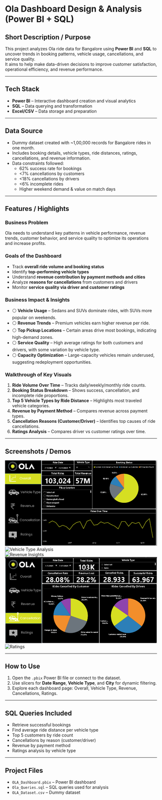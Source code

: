 #  Ola Dashboard Design & Analysis (Power BI + SQL)

## Short Description / Purpose
This project analyzes Ola ride data for Bangalore using **Power BI** and **SQL** to uncover trends in booking patterns, vehicle usage, cancellations, and service quality.  
It aims to help make data-driven decisions to improve customer satisfaction, operational efficiency, and revenue performance.

---

## Tech Stack
- **Power BI** – Interactive dashboard creation and visual analytics  
- **SQL** – Data querying and transformation  
- **Excel/CSV** – Data storage and preparation  

---

## Data Source
- Dummy dataset created with ~1,00,000 records for Bangalore rides in one month.  
- Includes booking details, vehicle types, ride distances, ratings, cancellations, and revenue information.  
- Data constraints followed:  
  - 62% success rate for bookings  
  - <7% cancellations by customers  
  - <18% cancellations by drivers  
  - <6% incomplete rides  
  - Higher weekend demand & value on match days  

---

## Features / Highlights

### **Business Problem**
Ola needs to understand key patterns in vehicle performance, revenue trends, customer behavior, and service quality to optimize its operations and increase profits.

### **Goals of the Dashboard**
- Track **overall ride volume and booking status**  
- Identify **top-performing vehicle types**  
- Understand **revenue contribution by payment methods and cities**  
- Analyze **reasons for cancellations** from customers and drivers  
- Monitor **service quality via driver and customer ratings**  

### **Business Impact & Insights**
- ⚪ **Vehicle Usage** – Sedans and SUVs dominate rides, with SUVs more popular on weekends.  
- ⚪ **Revenue Trends** – Premium vehicles earn higher revenue per ride.  
- ⚪ **Top Pickup Locations** – Certain areas drive most bookings, indicating high-demand zones.  
- ⚪ **Service Quality** – High average ratings for both customers and drivers, with some variation by vehicle type.  
- ⚪ **Capacity Optimization** – Large-capacity vehicles remain underused, suggesting redeployment opportunities.  

### **Walkthrough of Key Visuals**
1. **Ride Volume Over Time** – Tracks daily/weekly/monthly ride counts.  
2. **Booking Status Breakdown** – Shows success, cancellation, and incomplete ride proportions.  
3. **Top 5 Vehicle Types by Ride Distance** – Highlights most traveled vehicle categories.  
4. **Revenue by Payment Method** – Compares revenue across payment types.  
5. **Cancellation Reasons (Customer/Driver)** – Identifies top causes of ride cancellations.  
6. **Ratings Analysis** – Compares driver vs customer ratings over time.  

---

## Screenshots / Demos
![Overall Overview Dashboard](https://github.com/bharadwajtannu/OlaRide-Analytics/blob/main/Overall_dashboard.png)  
![Vehicle Type Analysis](screenshot2.png)  
![Revenue Insights]()
![Canellation Analysis](https://github.com/bharadwajtannu/OlaRide-Analytics/blob/main/Cancellation_dashboard.png)  
![Ratings ](screenshot3.png)  

---

##  How to Use
1. Open the `.pbix` Power BI file or connect to the dataset.  
2. Use slicers for **Date Range**, **Vehicle Type**, and **City** for dynamic filtering.  
3. Explore each dashboard page: Overall, Vehicle Type, Revenue, Cancellations, Ratings.  

---

##  SQL Queries Included
- Retrieve successful bookings  
- Find average ride distance per vehicle type  
- Top 5 customers by ride count  
- Cancellations by reason (customer/driver)  
- Revenue by payment method  
- Ratings analysis by vehicle type  

---

##  Project Files
- `OLA_Dashboard.pbix` – Power BI dashboard  
- `Ola_Queries.sql` – SQL queries used for analysis  
- `OLA_Dataset.csv` – Dummy dataset  
